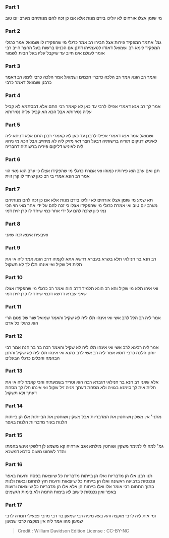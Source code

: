 
### Part 1
מי שזמן אצלו אורחים לא יוליכו בידם מנות אלא אם כן זכה להם מנותיהם מערב יום טוב 

### Part 2
גמ׳ אתמר המפקיד פירות אצל חבירו רב אמר כרגלי מי שהפקידו לו ושמואל אמר כרגלי המפקיד לימא רב ושמואל דאזדו לטעמייהו דתנן אם הכניס ברשות בעל החצר חייב רבי אומר לעולם אינו חייב עד שיקבל עליו בעל הבית לשמור 

### Part 3
ואמר רב הונא אמר רב הלכה כדברי חכמים ושמואל אמר הלכה כרבי לימא רב דאמר כרבנן ושמואל דאמר כרבי

### Part 4
אמר לך רב אנא דאמרי אפילו לרבי עד כאן לא קאמר רבי התם אלא דבסתמא לא קביל עליה נטירותא אבל הכא הא קביל עליה נטירותא 

### Part 5
ושמואל אמר אנא דאמרי אפילו לרבנן עד כאן לא קאמרי רבנן התם אלא דניחא ליה לאיניש דניקום תוריה ברשותיה דבעל חצר דאי מזיק ליה לא מיחייב אבל הכא מי ניחא ליה לאיניש דליקום פיריה ברשותיה דחבריה 

### Part 6
תנן ואם ערב הוא פירותיו כמוהו ואי אמרת כרגלי מי שהפקידו אצלו כי ערב הוא מאי הוי אמר רב הונא אמרי בי רב כגון שיחד לו קרן זוית 

### Part 7
תא שמע מי שזמן אצלו אורחים לא יוליכו בידם מנות אלא אם כן זכה להם מנותיהם מערב יום טוב ואי אמרת כרגלי מי שהפקידו אצלו כי זכה להם על ידי אחר מאי הוי הכי נמי כיון שזכה להם על ידי אחר כמי שיחד לו קרן זוית דמי 

### Part 8
ואיבעית אימא זכה שאני

### Part 9
רב חנא בר חנילאי תלא בשרא בעברא דדשא אתא לקמיה דרב הונא אמר ליה אי את תלית זיל שקיל ואי אינהו תלו לך לא תשקול 

### Part 10
ואי איהו תלא מי שקיל והא רב הונא תלמיד דרב הוה ואמר רב כרגלי מי שהפקידו אצלו שאני עברא דדשא דכמי שיחד לו קרן זוית דמי 

### Part 11
אמר ליה רב הלל לרב אשי ואי אינהו תלו ליה לא שקיל והאמר שמואל שור של פטם הרי הוא כרגלי כל אדם 

### Part 12
אמר ליה רבינא לרב אשי ואי אינהו תלו ליה לא שקיל והאמר רבה בר בר חנה אמר רבי יוחנן הלכה כרבי דוסא אמר ליה רב אשי לרב כהנא ואי אינהו תלו ליה לא שקיל והתנן הבהמה והכלים כרגלי הבעלים 

### Part 13
אלא שאני רב חנא בר חנילאי דגברא רבה הוא וטריד בשמעתיה והכי קאמר ליה אי את תלית אית לך סימנא בגוויה ולא מסחת דעתך מניה זיל שקול ואי אינהו תלו לך מסחת דעתך ולא תשקול 

### Part 14
מתני׳ אין משקין ושוחטין את המדבריות אבל משקין ושוחטין את הבייתות אלו הן בייתות הלנות בעיר מדבריות הלנות באפר 

### Part 15
גמ׳ למה לי למימר משקין ושוחטין מילתא אגב אורחיה קא משמע לן דלשקי אינש בהמתו והדר לשחוט משום סרכא דמשכא 

### Part 16
תנו רבנן אלו הן מדבריות ואלו הן בייתות מדבריות כל שיוצאות בפסח ורועות באפר ונכנסות ברביעה ראשונה ואלו הן בייתות כל שיוצאות ורועות חוץ לתחום ובאות ולנות בתוך התחום רבי אומר אלו ואלו בייתות הן אלא אלו הן מדבריות כל שיוצאות ורועות באפר ואין נכנסות לישוב לא בימות החמה ולא בימות הגשמים 

### Part 17
ומי אית ליה לרבי מוקצה והא בעא מיניה רבי שמעון בר רבי מרבי פצעילי תמרה לרבי שמעון מהו אמר ליה אין מוקצה לרבי שמעון 

>Credit : William Davidson Edition
>License : CC-BY-NC